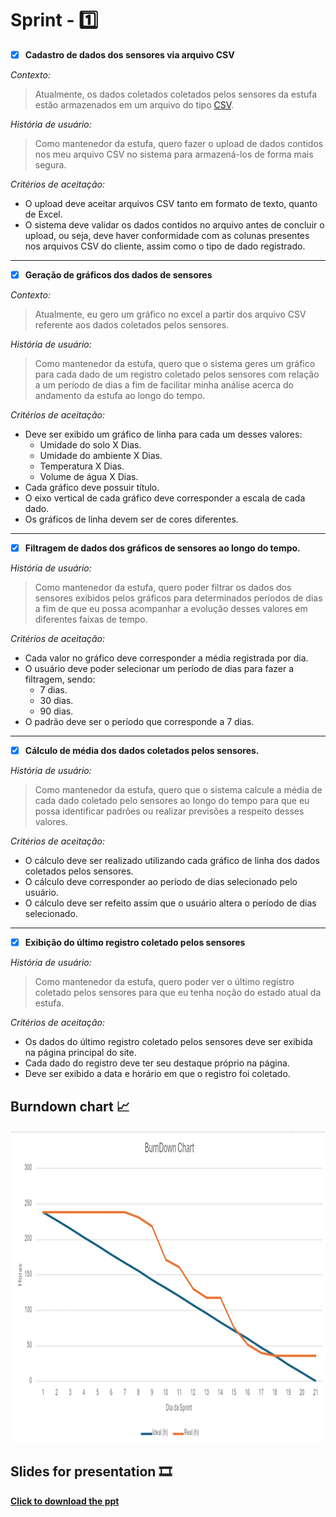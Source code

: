 # Sprint - 1️⃣ 

- [x] **Cadastro de dados dos sensores via arquivo CSV**

*Contexto:*

> Atualmente, os dados coletados coletados pelos sensores da estufa estão armazenados em um arquivo do tipo [CSV](https://www.freecodecamp.org/portuguese/news/o-que-e-um-arquivo-csv-e-como-abrir-esse-formato-de-arquivo/).

*História de usuário:*

> Como mantenedor da estufa, quero fazer o upload de dados contidos nos meu arquivo CSV no sistema para armazená-los de forma mais segura.

*Critérios de aceitação:*

- O upload deve aceitar arquivos CSV tanto em formato de texto, quanto de Excel.
- O sistema deve validar os dados contidos no arquivo antes de concluir o upload, ou seja, deve haver conformidade com as colunas presentes nos arquivos CSV do cliente, assim como o tipo de dado registrado.

---

- [x] **Geração de gráficos dos dados de sensores**

*Contexto:*

> Atualmente, eu gero um gráfico no excel a partir dos arquivo CSV referente aos dados coletados pelos sensores.

*História de usuário:*

> Como mantenedor da estufa, quero que o sistema geres um gráfico para cada dado de um registro coletado pelos sensores com relação a um período de dias a fim de facilitar minha análise acerca do andamento da estufa ao longo do tempo.

*Critérios de aceitação:*

- Deve ser exibido um gráfico de linha para cada um desses valores:
  - Umidade do solo X Dias.
  - Umidade do ambiente X Dias.
  - Temperatura X Dias.
  - Volume de água  X Dias.
- Cada gráfico deve possuir título.
- O eixo vertical de cada gráfico deve corresponder a escala de cada dado.
- Os gráficos de linha devem ser de cores diferentes.

---

- [x] **Filtragem de dados dos gráficos de sensores ao longo do tempo.**

*História de usuário:*

> Como mantenedor da estufa, quero poder filtrar os dados dos sensores exibidos pelos gráficos para determinados períodos de dias a fim de que eu possa acompanhar a evolução desses valores em diferentes faixas de tempo.

*Critérios de aceitação:*

- Cada valor no gráfico deve corresponder a média registrada por dia.
- O usuário deve poder selecionar um período de dias para fazer a filtragem, sendo:
  - 7 dias.
  - 30 dias.
  - 90 dias.
- O padrão deve ser o período que corresponde a 7 dias.

---

- [x] **Cálculo de média dos dados coletados pelos sensores.**

*História de usuário:*

> Como mantenedor da estufa, quero que o sistema calcule a média de cada dado coletado pelo sensores ao longo do tempo para que eu possa identificar padrões ou realizar previsões a respeito desses valores.

*Critérios de aceitação:*

- O cálculo deve ser realizado utilizando cada gráfico de linha dos dados coletados pelos sensores.
- O cálculo deve corresponder ao período de dias selecionado pelo usuário.
- O cálculo deve ser refeito assim que o usuário altera o período de dias selecionado.

---

- [x] **Exibição do último registro coletado pelos sensores**

*História de usuário:*

> Como mantenedor da estufa, quero poder ver o último registro coletado pelos sensores para que eu tenha noção do estado atual da estufa.

*Critérios de aceitação:*

- Os dados do último registro coletado pelos sensores deve ser exibida na página principal do site.
- Cada dado do registro deve ter seu destaque próprio na página.
- Deve ser exibido a data e horário em que o registro foi coletado.

## Burndown chart 📈

<img src="../images/sprint-1-burndown-chart.png" width="1000" height="500" alt="Grágico Burndown da primeira Sprint" />

## Slides for presentation 🎞️

**<a href="../ppt/sprint-1-.ppt" download="sprint-1-apresentacao">Click to download the ppt</a>**
